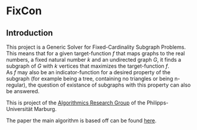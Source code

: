 # FixCon

## Introduction
This project is a Generic Solver for Fixed-Cardinality Subgraph Problems.  
This means that for a given target-function *f* that maps graphs to the real numbers, a fixed natural number *k* and an undirected graph *G*, it finds a subgraph of *G* with *k* vertices that maximizes the target-function *f*.  
As *f* may also be an indicator-function for a desired property of the subgraph (for example being a tree, containing no triangles or being n-regular), the question of existance of subgraphs with this property can also be answered.  

This is project of the [Algorithmics Research Group](https://www.uni-marburg.de/en/fb12/research-groups/algorith) of the Philipps-Universität Marburg.  

The paper the main algorithm is based off can be found [here](https://www.uni-marburg.de/de/fb12/arbeitsgruppen/algorith/paper/alenex20-fixcon.pdf).

